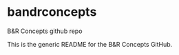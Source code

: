 # bandrconcepts
B&amp;R Concepts github repo

This is the generic README for the B&R Concepts GitHub.
